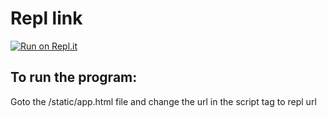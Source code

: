 # Repl link

[![Run on Repl.it](https://repl.it/badge/github/ramith123/WEBP1-MOCK)](https://repl.it/github/ramith123/WEBP1-MOCK)

## To run the program:
  Goto the /static/app.html file and change the url in the script tag to repl url
